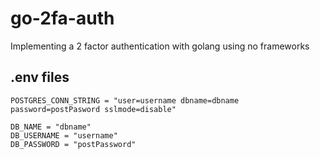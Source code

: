 # go-2fa-auth
Implementing a 2 factor authentication with golang using no frameworks


## .env files
```
POSTGRES_CONN_STRING = "user=username dbname=dbname password=postPasword sslmode=disable"

DB_NAME = "dbname"
DB_USERNAME = "username"
DB_PASSWORD = "postPassword"
```